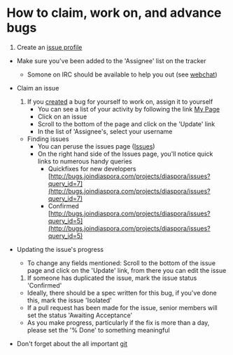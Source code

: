 # How to claim, work on, and advance bugs

1. Create an [issue profile](http://bugs.joindiaspora.com/account/register)
* Make sure you've been added to the 'Assignee' list on the tracker
    * Somone on IRC should be available to help you out (see [webchat](http://diasporatest.com/index.php/Beginning_IRC_with_Diaspora))
* Claim an issue
    1. If you [created](https://github.com/diaspora/diaspora/wiki/Report-a-bug) a bug for yourself to work on, assign it to yourself
        * You can see a list of your activity by following the link [My Page](http://bugs.joindiaspora.com/my/page)
        * Click on an issue
        * Scroll to the bottom of the page and click on the 'Update' link
        * In the list of 'Assignee's, select your username
    * Finding issues
        * You can peruse the issues page ([Issues](http://bugs.joindiaspora.com/projects/diaspora/issues))
        * On the right hand side of the Issues page, you'll notice quick links to numerous handy queries
            * Quickfixes for new developers [http://bugs.joindiaspora.com/projects/diaspora/issues?query_id=7](http://bugs.joindiaspora.com/projects/diaspora/issues?query_id=7)
            * Confirmed [http://bugs.joindiaspora.com/projects/diaspora/issues?query_id=5](http://bugs.joindiaspora.com/projects/diaspora/issues?query_id=5)
* Updating the issue's progress

   * To change any fields mentioned: Scroll to the bottom of the issue page and click on the 'Update' link, from there you can edit the issue
 
   1. If someone has duplicated the issue, mark the issue status 'Confirmed'
    * Ideally, there should be a spec written for this bug, if you've done this, mark the issue 'Isolated'
    * If a pull request has been made for the issue, senior members will set the status 'Awaiting Acceptance'
    * As you make progress, particularly if the fix is more than a day, please set the '% Done' to something meaningful
 * Don't forget about the all important [git](https://github.com/diaspora/diaspora/wiki/Git-Workflow)